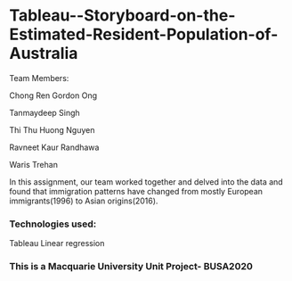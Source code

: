 # Tableau--Storyboard-on-the-Estimated-Resident-Population-of-Australia

Team Members:

Chong Ren Gordon Ong 

Tanmaydeep Singh               

Thi Thu Huong Nguyen       

Ravneet Kaur Randhawa   

Waris Trehan                           


In this assignment, our team worked together and delved into the data and found that immigration patterns have changed from mostly European immigrants(1996) to Asian origins(2016).

### Technologies used:
Tableau
Linear regression


### This is a Macquarie University Unit Project- BUSA2020
